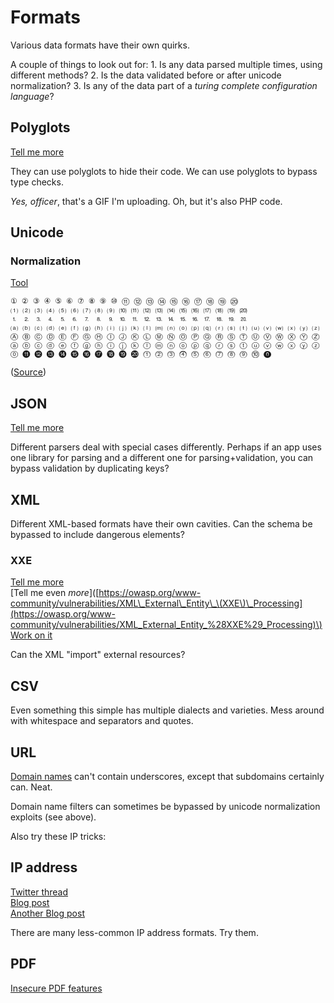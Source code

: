 # Formats

Various data formats have their own quirks.

A couple of things to look out for: 1. Is any data parsed multiple times, using different methods? 2. Is the data validated before or after unicode normalization? 3. Is any of the data part of a _turing complete configuration language_?

## Polyglots

[Tell me more](Reversing#polyglots)

They can use polyglots to hide their code. We can use polyglots to bypass type checks.

_Yes, officer_, that's a GIF I'm uploading. Oh, but it's also PHP code.

## Unicode

### Normalization

[Tool](https://github.com/JesseClarkND/abnormalizer)

```text
① ② ③ ④ ⑤ ⑥ ⑦ ⑧ ⑨ ⑩ ⑪ ⑫ ⑬ ⑭ ⑮ ⑯ ⑰ ⑱ ⑲ ⑳ 
⑴ ⑵ ⑶ ⑷ ⑸ ⑹ ⑺ ⑻ ⑼ ⑽ ⑾ ⑿ ⒀ ⒁ ⒂ ⒃ ⒄ ⒅ ⒆ ⒇ 
⒈ ⒉ ⒊ ⒋ ⒌ ⒍ ⒎ ⒏ ⒐ ⒑ ⒒ ⒓ ⒔ ⒕ ⒖ ⒗ ⒘ ⒙ ⒚ ⒛ 
⒜ ⒝ ⒞ ⒟ ⒠ ⒡ ⒢ ⒣ ⒤ ⒥ ⒦ ⒧ ⒨ ⒩ ⒪ ⒫ ⒬ ⒭ ⒮ ⒯ ⒰ ⒱ ⒲ ⒳ ⒴ ⒵ 
Ⓐ Ⓑ Ⓒ Ⓓ Ⓔ Ⓕ Ⓖ Ⓗ Ⓘ Ⓙ Ⓚ Ⓛ Ⓜ Ⓝ Ⓞ Ⓟ Ⓠ Ⓡ Ⓢ Ⓣ Ⓤ Ⓥ Ⓦ Ⓧ Ⓨ Ⓩ 
ⓐ ⓑ ⓒ ⓓ ⓔ ⓕ ⓖ ⓗ ⓘ ⓙ ⓚ ⓛ ⓜ ⓝ ⓞ ⓟ ⓠ ⓡ ⓢ ⓣ ⓤ ⓥ ⓦ ⓧ ⓨ ⓩ 
⓪ ⓫ ⓬ ⓭ ⓮ ⓯ ⓰ ⓱ ⓲ ⓳ ⓴ ⓵ ⓶ ⓷ ⓸ ⓹ ⓺ ⓻ ⓼ ⓽ ⓾ ⓿
```

\([Source](https://www.hahwul.com/phoenix/ssrf-open-redirect)\)

## JSON

[Tell me more](https://labs.bishopfox.com/tech-blog/an-exploration-of-json-interoperability-vulnerabilities)

Different parsers deal with special cases differently. Perhaps if an app uses one library for parsing and a different one for parsing+validation, you can bypass validation by duplicating keys?

## XML

Different XML-based formats have their own cavities. Can the schema be bypassed to include dangerous elements?

### XXE

[Tell me more](https://blog.cobalt.io/how-to-execute-an-xml-external-entity-injection-xxe-5d5c262d5b16)  
\[Tell me even _more_\]\([https://owasp.org/www-community/vulnerabilities/XML\_External\_Entity\_\(XXE\)\_Processing](https://owasp.org/www-community/vulnerabilities/XML_External_Entity_%28XXE%29_Processing)\)  
[Work on it](https://gosecure.github.io/xxe-workshop/)

Can the XML "import" external resources?

## CSV

Even something this simple has multiple dialects and varieties. Mess around with whitespace and separators and quotes.

## URL

[Domain names](https://twitter.com/s0md3v/status/1354733673069694978?s=19) can't contain underscores, except that subdomains certainly can. Neat.

Domain name filters can sometimes be bypassed by unicode normalization exploits \(see above\).

Also try these IP tricks:

## IP address

[Twitter thread](https://twitter.com/dave_universetf/status/1342685822286360576)  
[Blog post](https://blog.dave.tf/post/ip-addr-parsing/)  
[Another Blog post](https://ma.ttias.be/theres-more-than-one-way-to-write-an-ip-address/)

There are many less-common IP address formats. Try them.

## PDF

[Insecure PDF features](https://web-in-security.blogspot.com/2021/01/insecure-features-in-pdfs.html)

